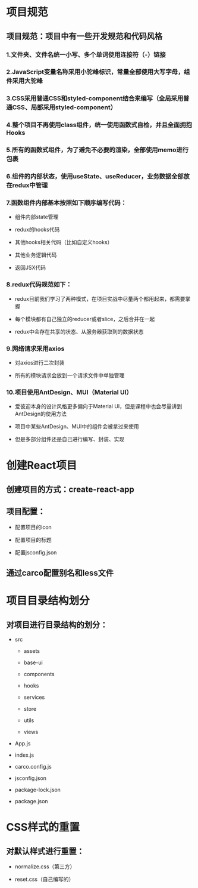 # 项目规范

## 项目规范：项目中有一些开发规范和代码风格
 
### 1.文件夹、文件名统一小写、多个单词使用连接符（-）链接

### 2.JavaScript变量名称采用小驼峰标识，常量全部使用大写字母，组件采用大驼峰

### 3.CSS采用普通CSS和styled-component结合来编写（全局采用普通CSS、局部采用styled-component）

### 4.整个项目不再使用class组件，统一使用函数式自检，并且全面拥抱Hooks

### 5.所有的函数式组件，为了避免不必要的渲染，全部使用memo进行包裹

### 6.组件的内部状态，使用useState、useReducer，业务数据全部放在redux中管理

### 7.函数组件内部基本按照如下顺序编写代码：

+ 组件内部state管理

+ redux的hooks代码

+ 其他hooks相关代码（比如自定义hooks）

+ 其他业务逻辑代码

+ 返回JSX代码

### 8.redux代码规范如下：

+ redux目前我们学习了两种模式，在项目实战中尽量两个都用起来，都需要掌握

+ 每个模块都有自己独立的reducer或者slice，之后合并在一起

+ redux中会存在共享的状态、从服务器获取到的数据状态

### 9.网络请求采用axios

+ 对axios进行二次封装

+ 所有的模块请求会放到一个请求文件中单独管理

### 10.项目使用AntDesign、MUI（Material UI）

+ 爱彼迎本身的设计风格更多偏向于Material UI，但是课程中也会尽量讲到AntDesign的使用方法

+ 项目中某些AntDesign、MUI中的组件会被拿过来使用

+ 但是多部分组件还是自己进行编写、封装、实现

# 创建React项目

## 创建项目的方式：create-react-app

## 项目配置：

+ 配置项目的icon

+ 配置项目的标题

+ 配置jsconfig.json

## 通过carco配置别名和less文件

# 项目目录结构划分

## 对项目进行目录结构的划分：

+ src

  + assets

  + base-ui

  + components

  + hooks

  + services

  + store

  + utils

  + views

+ App.js

+ index.js

+ carco.config.js

+ jsconfig.json

+ package-lock.json

+ package.json

# CSS样式的重置

## 对默认样式进行重置：

+ normalize.css（第三方）

+ reset.css（自己编写的）